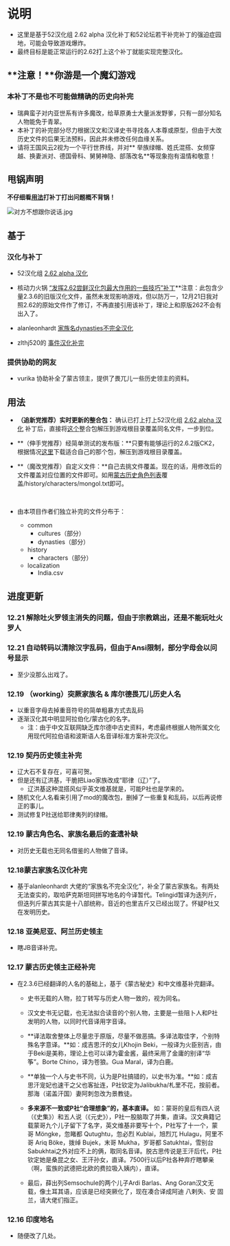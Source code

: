 # 说明

* 这里是基于52汉化组 2.62 alpha 汉化补丁和52论坛若干补完补丁的强迫症园地，可能会导致游戏爆炸。
* 最终目标是能正常运行的2.62打上这个补丁就能实现完整汉化。

## **注意！**你游是一个魔幻游戏

### 本补丁不是也不可能做精确的历史向补完

* 瑞典蛮子对内亚世系有许多魔改，给草原勇士大量派发野爹，只有一部分知名人物能免于青翠。
* 本补丁的补完部分尽力根据汉文和汉译史书寻找各人本尊或原型，但由于大改历史文件的后果无法预料，因此并未修改任何血缘关系。
* 请将王国风云2视为一个平行世界线，并对** 举族绿帽、姓氏混搭、女频穿越、换妻派对、德国骨科、舅舅神隐、部落改名**等现象抱有温情和敬意！ 

## 甩锅声明

**不仔细看[用法](https://github.com/Lolisky/CK2_2.6.2_CN_Fix#用法)打补丁打出问题概不背锅！**

![对方不想跟你说话.jpg](http://p1.bqimg.com/507857/3cca17dc98ebe418.jpg)

## 基于

### 汉化与补丁

* 52汉化组 [2.62 alpha 汉化](http://bbs.52pcgame.net/forum.php?mod=viewthread&tid=72131)

* 核动力火锅 [“发挥2.62尝鲜汉化包最大作用的一些技巧”补丁](http://bbs.52pcgame.net/forum.php?mod=viewthread&tid=72774)**注意：此包含少量2.3.6的旧版汉化文件，虽然未发现影响游戏，但以防万一，12月21日我对照2.62的原始文件作了修订，不再直接引用该补丁，理论上和原版262不会有出入了。

* alanleonhardt [家族名dynasties不完全汉化](http://bbs.52pcgame.net/forum.php?mod=viewthread&tid=72770)

* zlthj520的 [事件汉化补完](http://bbs.52pcgame.net/forum.php?mod=viewthread&tid=72633)

### 提供协助的网友

* vurika 协助补全了蒙古领主，提供了畏兀儿一些历史领主的资料。

## 用法

* **（追新党推荐）实时更新的整合包：** 确认已打上打上52汉化组 [2.62 alpha 汉化](http://bbs.52pcgame.net/forum.php?mod=viewthread&tid=72131) 补丁后，直接将[这个](https://github.com/Lolisky/CK2_2.6.2_CN_Fix/archive/master.zip)整合包解压到游戏根目录覆盖同名文件，一步到位。

* **（伸手党推荐）经简单测试的发布版：**只要有能够运行的2.6.2版CK2，根据情况[这里](https://github.com/Lolisky/CK2_2.6.2_CN_Fix/releases/)下载适合自己的那个包，解压到游戏根目录覆盖。

* **（魔改党推荐）自定义文件：**自己去挑文件覆盖。现在的话，用修改后的文件覆盖对应位置的文件即可。如用[蒙古历史角色列表](https://github.com/Lolisky/CK2_2.6.2_CN_Fix/raw/master/history/characters/mongol.txt)覆盖/history/characters/mongol.txt即可。

  ​

* 由本项目作者们独立补完的文件分布于：

  * common
    * cultures（部分）
    * dynasties（部分）
  * history
    * characters（部分）
  * localization
    * India.csv

## 进度更新

### 12.21 解除吐火罗领主消失的问题，但由于宗教跳出，还是不能玩吐火罗人

### 12.21 自动转码以清除汉字乱码，但由于Ansi限制，部分字母会以问号显示

* 至少没那么出戏了。

### 12.19 （working）突厥家族名 & 库尔德畏兀儿历史人名

* 以重音字母去掉重音符号的简单粗暴方式去乱码
* 逐渐汉化其中明显阿拉伯化/蒙古化的名字。
  * 注：由于中文互联网缺乏库尔德中古史资料，考虑最终根据人物所属文化用现代阿拉伯语和波斯语人名音译标准方案补完汉化。

### 12.19 契丹历史领主补完

* 辽大石不复存在，可喜可贺。
* 但是还有辽洪基，干脆把Liao家族改成“耶律（辽）”了。
  * 辽洪基这种混搭风似乎英文维基就是，可能P社也是学来的。
* 随机文化人名看来引用了mod的魔改包，删掉了一些重复和乱码，以后再说修正的事儿。
* 测试修复P社送给耶律夷列的绿帽。

### 12.19 蒙古角色名、家族名最后的查遗补缺

* 对历史无载也无同名借鉴的人物做了音译。

### 12.18蒙古家族名汉化补完

* 基于alanleonhardt 大佬的“家族名不完全汉化”，补全了蒙古家族名。有两处无法查实的，取哈萨克斯坦同拼写地名的今译暂代。Telingid暂译为迭列斤，但迭列斤蒙古其实是十八部统称，音近的也里吉斤又已经出现了。怀疑P社又在发明历史。

### 12.18 亚美尼亚、阿兰历史领主

* 瞎JB音译补完。

### 12.17 蒙古历史领主正经补完

* 在2.3.6已经翻译的人名的基础上，基于《蒙古秘史》和中文维基补完翻译。
  * 史书无载的人物，拉丁转写与历史人物一致的，视为同名。
  * 汉文史书无记载，也无法拟合读音的个别人物，主要是一些阻卜人和P社发明的人物，以同时代音译用字音译。
  * **译法取舍整体上尽量忠于原版，尽量不做恶搞。多译法取佳字，个别特殊名字意译。**如：成吉思汗的女儿Khojin Beki，一般译为火臣别吉，由于Beki是美称，理论上也可以译为霍金酱，最终采用了金庸的别译“华筝”。Borte Chino，译为苍狼。Gua Maral，译为白鹿。
  * **单独一个人与史书不同，认为是P社搞错的，以史书为准。**如：成吉思汗宠妃也速干之父也客扯连，P社钦定为Jalibukha/札里不花，按前者。那海（诺盖汗国）妻阿刺忽改为景教徒。

  * **多来源不一致或P社“合理想象”的，基本直译。** 如：蒙哥的皇后有四人说（《史集》）和五人说（《元史》），P社一股脑取了并集，直译。汉文典籍记载蒙哥九个儿子留下了名字，英文维基非要写十个，P社写了十一个，蒙哥 Möngke，忽睹都 Qutughtu，忽必烈 Kublai，旭烈兀 Hulagu，阿里不哥 Ariq Böke，拨绰 Bujek，末哥 Mukha，岁哥都 Satukhtai，雪别台 Sabukhtai之外对应不上的俩，取同名音译。脱古思传说是王汗后代，P社钦定她是桑昆之女、王汗孙女，直译。7500行以后P社各种弃疗瞎攀亲（啊，蛮族的武德把北欧的费拉吸入姨内），直译。

  * 最后，薛出列Semsochule的两个儿子Ardi Barlas、Ang Goran汉文无载，像土耳其语，应该是已经突厥化了，现在凑合译成阿迪 八剌失、安 固兰，请大佬们指正。

### 12.16 印度地名

* 随便改了几处。